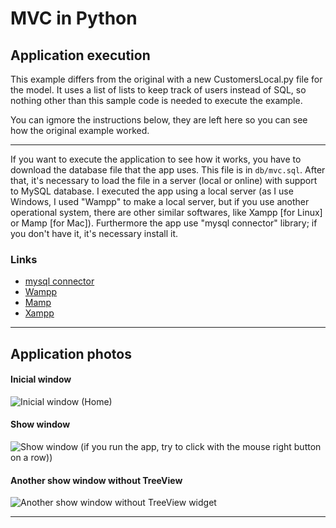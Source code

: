 # MVC in Python

## Application execution
This example differs from the original with a new CustomersLocal.py file for the model. 
It uses a list of lists to keep track of users instead of SQL, so nothing other than this sample code is needed
to execute the example.

You can igmore the instructions below, they are left here so you can see how the original example worked.

<hr />


If you want to execute the application to see how it works, you have to download the database file that the app uses. This file is in <code>db/mvc.sql</code>. After that, it's necessary to load the file in a server (local or online) with support to MySQL database. I executed the app using a local server (as I use Windows, I used "Wampp" to make a local server, but if you use another operational system, there are other similar softwares, like Xampp [for Linux] or Mamp [for Mac]).
Furthermore the app use "mysql connector" library; if you don't have it, it's necessary install it.
### Links
- [mysql connector](https://pypi.org/project/mysql-connector-python/)
- [Wampp](http://www.wampserver.com/en/)
- [Mamp](https://www.mamp.info/)
- [Xampp](https://www.apachefriends.org/pt_br/index.html)

<hr />

## Application photos
#### Inicial window
![Inicial window (Home)](https://github.com/williamniemiec/MVC-in-Python/blob/master/media/example/home.PNG?raw=true)
#### Show window
![Show window (if you run the app, try to click with the mouse right button on a row))](https://github.com/williamniemiec/MVC-in-Python/blob/master/media/example/showTreeView.PNG?raw=true)
#### Another show window without TreeView
![Another show window without TreeView widget](https://github.com/williamniemiec/MVC-in-Python/blob/master/media/example/show.PNG?raw=true)
<hr>
